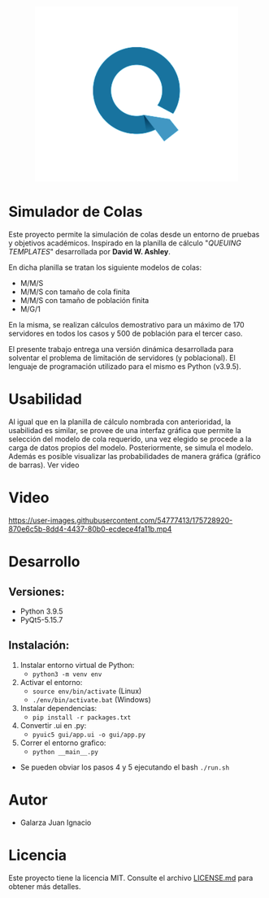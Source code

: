<p align="center"><a href="https://repuestosgalarza.com.ar" target="_blank"><img src="assets/logoq.png" width="400"></a></p>
<p align="center">

# Simulador de Colas

Este proyecto permite la simulación de colas desde un entorno de pruebas y objetivos académicos. Inspirado en la planilla de cálculo  "*QUEUING TEMPLATES*" desarrollada por  **David W. Ashley**.

En dicha planilla se tratan los siguiente modelos de colas:
- M/M/S
- M/M/S con tamaño de cola finita
- M/M/S con tamaño de población finita
- M/G/1

En la misma, se realizan cálculos demostrativo para un máximo de 170 servidores en todos los casos y 500 de población para el tercer caso.

El presente trabajo entrega una versión dinámica desarrollada para solventar el problema de limitación de servidores (y poblacional). El lenguaje de programación utilizado para el mismo es Python (v3.9.5).

# Usabilidad

Al igual que en la planilla de cálculo nombrada con anterioridad, la usabilidad es similar, se provee de una interfaz gráfica que permite la selección del modelo de cola requerido, una vez elegido se procede a la carga de datos propios del modelo. Posteriormente, se simula el modelo. Además es posible visualizar las probabilidades de manera gráfica (gráfico de barras). Ver video

# Video

https://user-images.githubusercontent.com/54777413/175728920-870e6c5b-8dd4-4437-80b0-ecdece4fa11b.mp4


# Desarrollo

## Versiones:
 
- Python 3.9.5
- PyQt5-5.15.7

## Instalación:

1. Instalar entorno virtual de Python:
   - `python3 -m venv env`
2. Activar el entorno:
   - `source env/bin/activate` (Linux)
   - `./env/bin/activate.bat` (Windows)
3. Instalar dependencias:
   - `pip install -r packages.txt`
4. Convertir .ui en .py:
   - `pyuic5 gui/app.ui -o gui/app.py`
5. Correr el entorno grafico:
   - `python __main__.py` 

* Se pueden obviar los pasos 4 y 5 ejecutando el bash `./run.sh`

# Autor

- Galarza Juan Ignacio

# Licencia
  
Este proyecto tiene la licencia MIT. Consulte el archivo [LICENSE.md](LICENSE.md) para obtener más detalles.